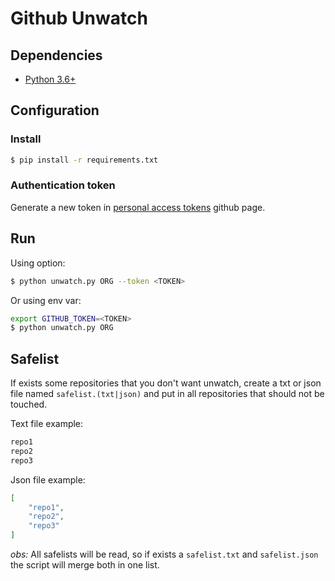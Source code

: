 # Github Unwatch

## Dependencies
- [Python 3.6+](https://www.python.org/downloads/)

## Configuration
### Install

```bash
$ pip install -r requirements.txt
```

### Authentication token
Generate a new token in [personal access tokens](https://github.com/settings/tokens) github page.

## Run

Using option:

```bash
$ python unwatch.py ORG --token <TOKEN>
```

Or using env var:

```bash
export GITHUB_TOKEN=<TOKEN>
$ python unwatch.py ORG
```

## Safelist
If exists some repositories that you don't want unwatch, create a txt or json file named `safelist.(txt|json)` and put in all repositories that should not be touched.

Text file example:

```txt
repo1
repo2
repo3
```

Json file example:

```json
[
    "repo1",
    "repo2",
    "repo3"
]
```

*obs:* All safelists will be read, so if exists a `safelist.txt` and `safelist.json` the script will merge both in one list.
